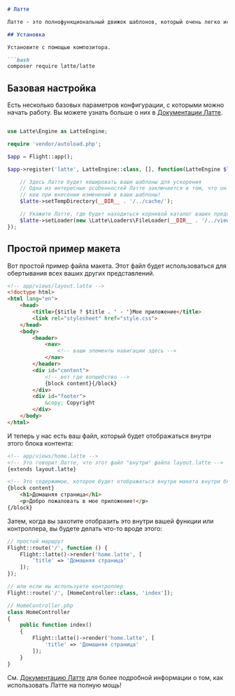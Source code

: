 ```markdown
# Латте

Латте - это полнофункциональный движок шаблонов, который очень легко использовать и ближе к синтаксису PHP, чем Twig или Smarty. Также его очень легко расширить и добавить свои собственные фильтры и функции.

## Установка

Установите с помощью композитора.

```bash
composer require latte/latte
```

## Базовая настройка

Есть несколько базовых параметров конфигурации, с которыми можно начать работу. Вы можете узнать больше о них в [Документации Латте](https://latte.nette.org/en/guide).

```php

use Latte\Engine as LatteEngine;

require 'vendor/autoload.php';

$app = Flight::app();

$app->register('latte', LatteEngine::class, [], function(LatteEngine $latte) use ($app) {

	// Здесь Латте будет кешировать ваши шаблоны для ускорения
	// Одна из интересных особенностей Латте заключается в том, что он автоматически обновляет ваш
	// кеш при внесении изменений в ваши шаблоны!
	$latte->setTempDirectory(__DIR__ . '/../cache/');

	// Укажите Латте, где будет находиться корневой каталог ваших представлений.
	$latte->setLoader(new \Latte\Loaders\FileLoader(__DIR__ . '/../views/'));
});
```

## Простой пример макета

Вот простой пример файла макета. Этот файл будет использоваться для обертывания всех ваших других представлений.

```html
<!-- app/views/layout.latte -->
<!doctype html>
<html lang="en">
	<head>
		<title>{$title ? $title . ' - '}Мое приложение</title>
		<link rel="stylesheet" href="style.css">
	</head>
	<body>
		<header>
			<nav>
				<!-- ваши элементы навигации здесь -->
			</nav>
		</header>
		<div id="content">
			<!-- вот где волшебство -->
			{block content}{/block}
		</div>
		<div id="footer">
			&copy; Copyright
		</div>
	</body>
</html>
```

И теперь у нас есть ваш файл, который будет отображаться внутри этого блока контента:

```html
<!-- app/views/home.latte -->
<!-- Это говорит Латте, что этот файл "внутри" файла layout.latte -->
{extends layout.latte}

<!-- Это содержимое, которое будет отображаться внутри макета внутри блока содержимого -->
{block content}
	<h1>Домашняя страница</h1>
	<p>Добро пожаловать в мое приложение!</p>
{/block}
```

Затем, когда вы захотите отобразить это внутри вашей функции или контроллера, вы будете делать что-то вроде этого:

```php
// простой маршрут
Flight::route('/', function () {
	Flight::latte()->render('home.latte', [
		'title' => 'Домашняя страница'
	]);
});

// или если вы используете контроллер
Flight::route('/', [HomeController::class, 'index']);

// HomeController.php
class HomeController
{
	public function index()
	{
		Flight::latte()->render('home.latte', [
			'title' => 'Домашняя страница'
		]);
	}
}
```

См. [Документацию Латте](https://latte.nette.org/en/guide) для более подробной информации о том, как использовать Латте на полную мощь!
```